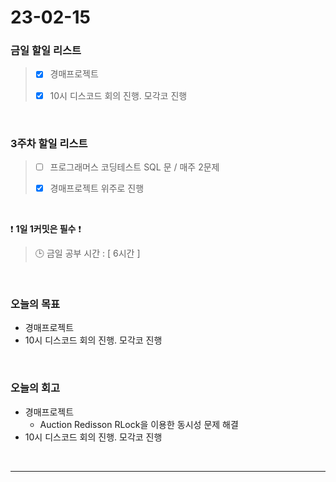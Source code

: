# 23-02-15
### 금일 할일 리스트
> - [x]  경매프로젝트
>
> - [x]  10시 디스코드 회의 진행. 모각코 진행


<br/>

### 3주차 할일 리스트  

> - [ ]  프로그래머스 코딩테스트 SQL 문 / 매주 2문제  
>
> - [x]  경매프로젝트 위주로 진행

<br/>

❗ **1일 1커밋은 필수** ❗
> 🕒 금일 공부 시간 : [ 6시간 ]
  
<br/>

### 오늘의 목표
- 경매프로젝트
- 10시 디스코드 회의 진행. 모각코 진행

<br>

### 오늘의 회고
- 경매프로젝트
    - Auction Redisson RLock을 이용한 동시성 문제 해결
- 10시 디스코드 회의 진행. 모각코 진행

<br/>

------------  